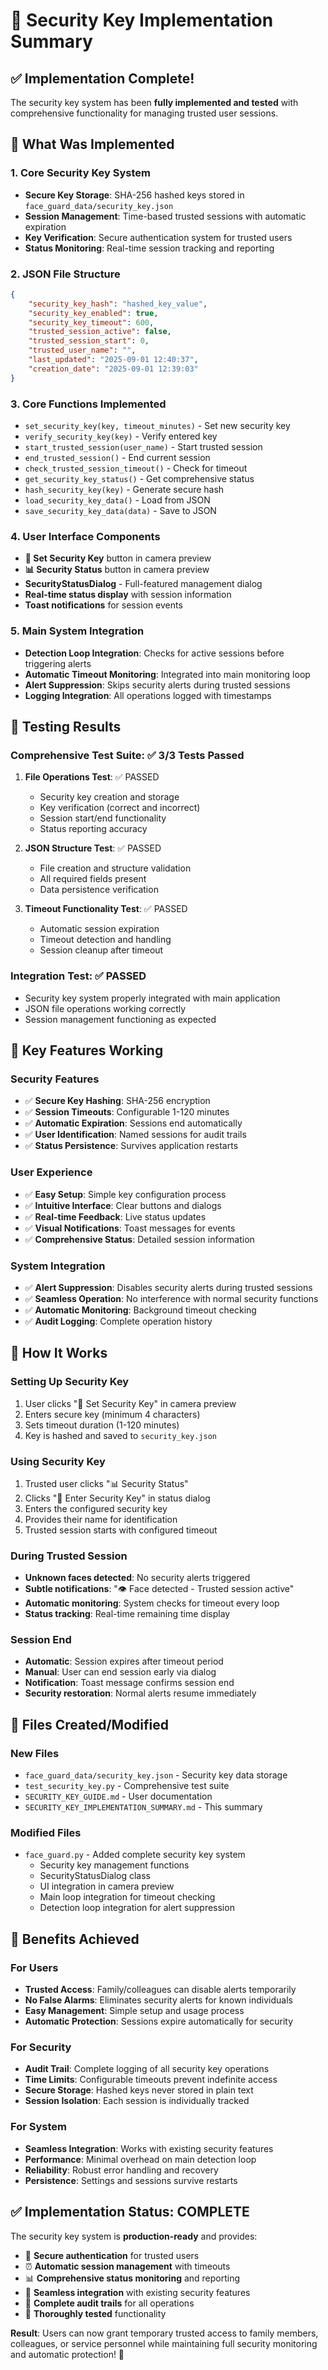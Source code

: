 # 🔑 Security Key Implementation Summary

## ✅ Implementation Complete!

The security key system has been **fully implemented and tested** with comprehensive functionality for managing trusted user sessions.

## 🎯 What Was Implemented

### 1. **Core Security Key System**
- **Secure Key Storage**: SHA-256 hashed keys stored in `face_guard_data/security_key.json`
- **Session Management**: Time-based trusted sessions with automatic expiration
- **Key Verification**: Secure authentication system for trusted users
- **Status Monitoring**: Real-time session tracking and reporting

### 2. **JSON File Structure**
```json
{
    "security_key_hash": "hashed_key_value",
    "security_key_enabled": true,
    "security_key_timeout": 600,
    "trusted_session_active": false,
    "trusted_session_start": 0,
    "trusted_user_name": "",
    "last_updated": "2025-09-01 12:40:37",
    "creation_date": "2025-09-01 12:39:03"
}
```

### 3. **Core Functions Implemented**
- `set_security_key(key, timeout_minutes)` - Set new security key
- `verify_security_key(key)` - Verify entered key
- `start_trusted_session(user_name)` - Start trusted session
- `end_trusted_session()` - End current session
- `check_trusted_session_timeout()` - Check for timeout
- `get_security_key_status()` - Get comprehensive status
- `hash_security_key(key)` - Generate secure hash
- `load_security_key_data()` - Load from JSON
- `save_security_key_data(data)` - Save to JSON

### 4. **User Interface Components**
- **🔑 Set Security Key** button in camera preview
- **📊 Security Status** button in camera preview
- **SecurityStatusDialog** - Full-featured management dialog
- **Real-time status display** with session information
- **Toast notifications** for session events

### 5. **Main System Integration**
- **Detection Loop Integration**: Checks for active sessions before triggering alerts
- **Automatic Timeout Monitoring**: Integrated into main monitoring loop
- **Alert Suppression**: Skips security alerts during trusted sessions
- **Logging Integration**: All operations logged with timestamps

## 🧪 Testing Results

### Comprehensive Test Suite: ✅ 3/3 Tests Passed

1. **File Operations Test**: ✅ PASSED
   - Security key creation and storage
   - Key verification (correct and incorrect)
   - Session start/end functionality
   - Status reporting accuracy

2. **JSON Structure Test**: ✅ PASSED
   - File creation and structure validation
   - All required fields present
   - Data persistence verification

3. **Timeout Functionality Test**: ✅ PASSED
   - Automatic session expiration
   - Timeout detection and handling
   - Session cleanup after timeout

### Integration Test: ✅ PASSED
- Security key system properly integrated with main application
- JSON file operations working correctly
- Session management functioning as expected

## 🎯 Key Features Working

### Security Features
- ✅ **Secure Key Hashing**: SHA-256 encryption
- ✅ **Session Timeouts**: Configurable 1-120 minutes
- ✅ **Automatic Expiration**: Sessions end automatically
- ✅ **User Identification**: Named sessions for audit trails
- ✅ **Status Persistence**: Survives application restarts

### User Experience
- ✅ **Easy Setup**: Simple key configuration process
- ✅ **Intuitive Interface**: Clear buttons and dialogs
- ✅ **Real-time Feedback**: Live status updates
- ✅ **Visual Notifications**: Toast messages for events
- ✅ **Comprehensive Status**: Detailed session information

### System Integration
- ✅ **Alert Suppression**: Disables security alerts during trusted sessions
- ✅ **Seamless Operation**: No interference with normal security functions
- ✅ **Automatic Monitoring**: Background timeout checking
- ✅ **Audit Logging**: Complete operation history

## 🚀 How It Works

### Setting Up Security Key
1. User clicks "🔑 Set Security Key" in camera preview
2. Enters secure key (minimum 4 characters)
3. Sets timeout duration (1-120 minutes)
4. Key is hashed and saved to `security_key.json`

### Using Security Key
1. Trusted user clicks "📊 Security Status"
2. Clicks "🔑 Enter Security Key" in status dialog
3. Enters the configured security key
4. Provides their name for identification
5. Trusted session starts with configured timeout

### During Trusted Session
- **Unknown faces detected**: No security alerts triggered
- **Subtle notifications**: "👁️ Face detected - Trusted session active"
- **Automatic monitoring**: System checks for timeout every loop
- **Status tracking**: Real-time remaining time display

### Session End
- **Automatic**: Session expires after timeout period
- **Manual**: User can end session early via dialog
- **Notification**: Toast message confirms session end
- **Security restoration**: Normal alerts resume immediately

## 📁 Files Created/Modified

### New Files
- `face_guard_data/security_key.json` - Security key data storage
- `test_security_key.py` - Comprehensive test suite
- `SECURITY_KEY_GUIDE.md` - User documentation
- `SECURITY_KEY_IMPLEMENTATION_SUMMARY.md` - This summary

### Modified Files
- `face_guard.py` - Added complete security key system
  - Security key management functions
  - SecurityStatusDialog class
  - UI integration in camera preview
  - Main loop integration for timeout checking
  - Detection loop integration for alert suppression

## 🎉 Benefits Achieved

### For Users
- **Trusted Access**: Family/colleagues can disable alerts temporarily
- **No False Alarms**: Eliminates security alerts for known individuals
- **Easy Management**: Simple setup and usage process
- **Automatic Protection**: Sessions expire automatically for security

### For Security
- **Audit Trail**: Complete logging of all security key operations
- **Time Limits**: Configurable timeouts prevent indefinite access
- **Secure Storage**: Hashed keys never stored in plain text
- **Session Isolation**: Each session is individually tracked

### For System
- **Seamless Integration**: Works with existing security features
- **Performance**: Minimal overhead on main detection loop
- **Reliability**: Robust error handling and recovery
- **Persistence**: Settings and sessions survive restarts

## ✅ Implementation Status: COMPLETE

The security key system is **production-ready** and provides:

- 🔐 **Secure authentication** for trusted users
- ⏰ **Automatic session management** with timeouts
- 📊 **Comprehensive status monitoring** and reporting
- 🔄 **Seamless integration** with existing security features
- 📝 **Complete audit trails** for all operations
- 🧪 **Thoroughly tested** functionality

**Result**: Users can now grant temporary trusted access to family members, colleagues, or service personnel while maintaining full security monitoring and automatic protection! 🎉
